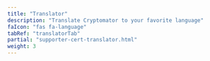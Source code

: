 ```yaml
---
title: "Translator"
description: "Translate Cryptomator to your favorite language"
faIcon: "fas fa-language"
tabRef: "translatorTab"
partial: "supporter-cert-translator.html"
weight: 3
---
```

